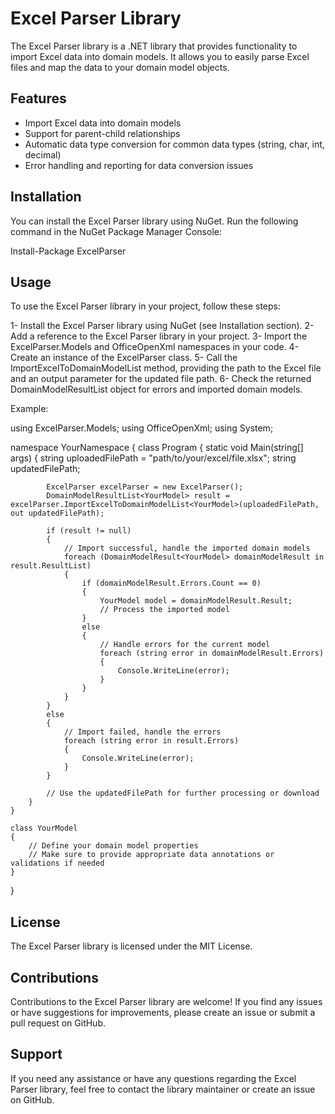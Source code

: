 # Excel Parser Library
The Excel Parser library is a .NET library that provides functionality to import Excel data into domain models. It allows you to easily parse Excel files and map the data to your domain model objects.

## Features
- Import Excel data into domain models
- Support for parent-child relationships
- Automatic data type conversion for common data types (string, char, int, decimal)
- Error handling and reporting for data conversion issues

## Installation
You can install the Excel Parser library using NuGet. Run the following command in the NuGet Package Manager Console:

Install-Package ExcelParser

## Usage
To use the Excel Parser library in your project, follow these steps:

1- Install the Excel Parser library using NuGet (see Installation section).
2- Add a reference to the Excel Parser library in your project.
3- Import the ExcelParser.Models and OfficeOpenXml namespaces in your code.
4- Create an instance of the ExcelParser class.
5- Call the ImportExcelToDomainModelList method, providing the path to the Excel file and an output parameter for the updated file path.
6- Check the returned DomainModelResultList<T> object for errors and imported domain models.

Example:


using ExcelParser.Models;
using OfficeOpenXml;
using System;

namespace YourNamespace
{
    class Program
    {
        static void Main(string[] args)
        {
            string uploadedFilePath = "path/to/your/excel/file.xlsx";
            string updatedFilePath;

            ExcelParser excelParser = new ExcelParser();
            DomainModelResultList<YourModel> result = excelParser.ImportExcelToDomainModelList<YourModel>(uploadedFilePath, out updatedFilePath);

            if (result != null)
            {
                // Import successful, handle the imported domain models
                foreach (DomainModelResult<YourModel> domainModelResult in result.ResultList)
                {
                    if (domainModelResult.Errors.Count == 0)
                    {
                        YourModel model = domainModelResult.Result;
                        // Process the imported model
                    }
                    else
                    {
                        // Handle errors for the current model
                        foreach (string error in domainModelResult.Errors)
                        {
                            Console.WriteLine(error);
                        }
                    }
                }
            }
            else
            {
                // Import failed, handle the errors
                foreach (string error in result.Errors)
                {
                    Console.WriteLine(error);
                }
            }

            // Use the updatedFilePath for further processing or download
        }
    }

    class YourModel
    {
        // Define your domain model properties
        // Make sure to provide appropriate data annotations or validations if needed
    }
}


## License
The Excel Parser library is licensed under the MIT License.

## Contributions
Contributions to the Excel Parser library are welcome! If you find any issues or have suggestions for improvements, please create an issue or submit a pull request on GitHub.

## Support
If you need any assistance or have any questions regarding the Excel Parser library, feel free to contact the library maintainer or create an issue on GitHub.

